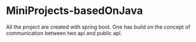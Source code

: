 # MiniProjects-basedOnJava
All the project are created with spring boot.
One has build on the concept of communication between two api and public api.


